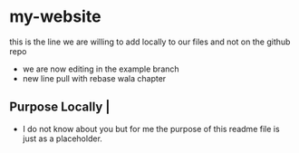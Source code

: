 # my-website
this is the line we are willing to add locally to our files and not on the github repo
* we are now editing in the example branch
* new line pull with rebase wala chapter
## Purpose Locally |
* I do not know about you but for me the purpose of this readme file is just as a placeholder.
